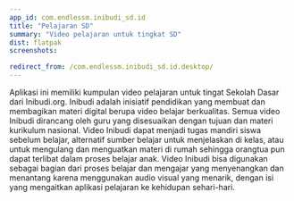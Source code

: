 ```yaml
---
app_id: com.endlessm.inibudi_sd.id
title: "Pelajaran SD"
summary: "Video pelajaran untuk tingkat SD"
dist: flatpak
screenshots:

redirect_from: /com.endlessm.inibudi_sd.id.desktop/
---
```


<p>Aplikasi ini memiliki kumpulan video pelajaran untuk tingat Sekolah Dasar dari Inibudi.org. Inibudi adalah inisiatif pendidikan yang membuat dan membagikan materi digital berupa video belajar berkualitas. Semua video Inibudi dirancang oleh guru yang disesuaikan dengan tujuan dan materi kurikulum nasional. Video Inibudi dapat menjadi tugas mandiri siswa sebelum belajar, alternatif sumber belajar untuk menjelaskan di kelas, atau untuk mengulang dan menguatkan materi di rumah sehingga orangtua pun dapat terlibat dalam proses belajar anak. Video Inibudi bisa digunakan sebagai bagian dari proses belajar dan mengajar yang menyenangkan dan menantang karena menggunakan audio visual yang menarik, dengan isi yang mengaitkan aplikasi pelajaran ke kehidupan sehari-hari.</p>